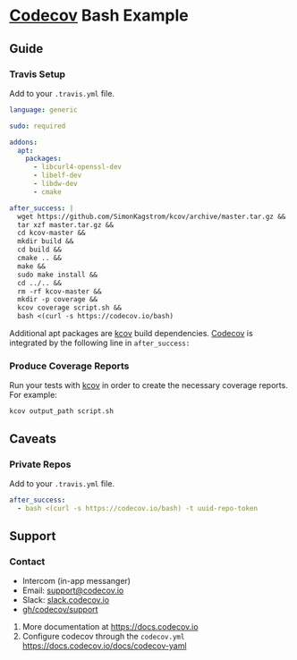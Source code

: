 # [Codecov][1] Bash Example
## Guide
### Travis Setup

Add to your `.travis.yml` file.
```yml
language: generic

sudo: required

addons:
  apt:
    packages:
      - libcurl4-openssl-dev
      - libelf-dev
      - libdw-dev
      - cmake

after_success: |
  wget https://github.com/SimonKagstrom/kcov/archive/master.tar.gz &&
  tar xzf master.tar.gz &&
  cd kcov-master &&
  mkdir build &&
  cd build &&
  cmake .. &&
  make &&
  sudo make install &&
  cd ../.. &&
  rm -rf kcov-master &&
  mkdir -p coverage &&
  kcov coverage script.sh &&
  bash <(curl -s https://codecov.io/bash)
```
Additional apt packages are [kcov][2] build dependencies.
[Codecov][1] is integrated by the following line in `after_success:`
### Produce Coverage Reports

Run your tests with [kcov][2] in order to create the necessary coverage
reports. For example:

```
kcov output_path script.sh
```
## Caveats
### Private Repos
Add to your `.travis.yml` file.
```yml
after_success:
  - bash <(curl -s https://codecov.io/bash) -t uuid-repo-token
```
## Support

### Contact
- Intercom (in-app messanger)
- Email: [support@codecov.io](mailto:support@codecov.io)
- Slack: [slack.codecov.io](https://slack.codecov.io)
- [gh/codecov/support](https://github.com/codecov/support)

1. More documentation at https://docs.codecov.io
2. Configure codecov through the `codecov.yml`  https://docs.codecov.io/docs/codecov-yaml



[1]: https://codecov.io/
[2]: https://simonkagstrom.github.io/kcov
